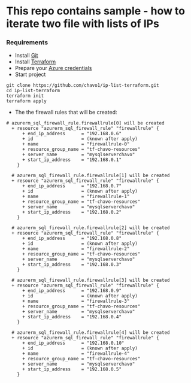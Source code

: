 # This repo contains sample - how to iterate two file with lists of IPs

### Requirements 
- Install [Git](https://git-scm.com/book/en/v2/Getting-Started-Installing-Git)
- Install [Terraform](https://www.terraform.io/downloads.html)
- Prepare your [Azure credentials](https://www.terraform.io/docs/providers/azurerm/auth/service_principal_client_secret.html)
- Start project 
```
git clone https://github.com/chavo1/ip-list-terraform.git
cd ip-list-terraform
terraform init
terraform apply
```
- The the firewall rules that will be created:

```
# azurerm_sql_firewall_rule.firewallrule[0] will be created
  + resource "azurerm_sql_firewall_rule" "firewallrule" {
      + end_ip_address      = "192.168.0.6"
      + id                  = (known after apply)
      + name                = "firewallrule-0"
      + resource_group_name = "tf-chavo-resources"
      + server_name         = "mysqlserverchavo"
      + start_ip_address    = "192.168.0.1"
    }

  # azurerm_sql_firewall_rule.firewallrule[1] will be created
  + resource "azurerm_sql_firewall_rule" "firewallrule" {
      + end_ip_address      = "192.168.0.7"
      + id                  = (known after apply)
      + name                = "firewallrule-1"
      + resource_group_name = "tf-chavo-resources"
      + server_name         = "mysqlserverchavo"
      + start_ip_address    = "192.168.0.2"
    }

  # azurerm_sql_firewall_rule.firewallrule[2] will be created
  + resource "azurerm_sql_firewall_rule" "firewallrule" {
      + end_ip_address      = "192.168.0.8"
      + id                  = (known after apply)
      + name                = "firewallrule-2"
      + resource_group_name = "tf-chavo-resources"
      + server_name         = "mysqlserverchavo"
      + start_ip_address    = "192.168.0.3"
    }

  # azurerm_sql_firewall_rule.firewallrule[3] will be created
  + resource "azurerm_sql_firewall_rule" "firewallrule" {
      + end_ip_address      = "192.168.0.9"
      + id                  = (known after apply)
      + name                = "firewallrule-3"
      + resource_group_name = "tf-chavo-resources"
      + server_name         = "mysqlserverchavo"
      + start_ip_address    = "192.168.0.4"
    }

  # azurerm_sql_firewall_rule.firewallrule[4] will be created
  + resource "azurerm_sql_firewall_rule" "firewallrule" {
      + end_ip_address      = "192.168.0.10"
      + id                  = (known after apply)
      + name                = "firewallrule-4"
      + resource_group_name = "tf-chavo-resources"
      + server_name         = "mysqlserverchavo"
      + start_ip_address    = "192.168.0.5"
    }

```